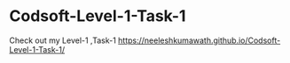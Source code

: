 # Codsoft-Level-1-Task-1

Check out my Level-1 ,Task-1 https://neeleshkumawath.github.io/Codsoft-Level-1-Task-1/
